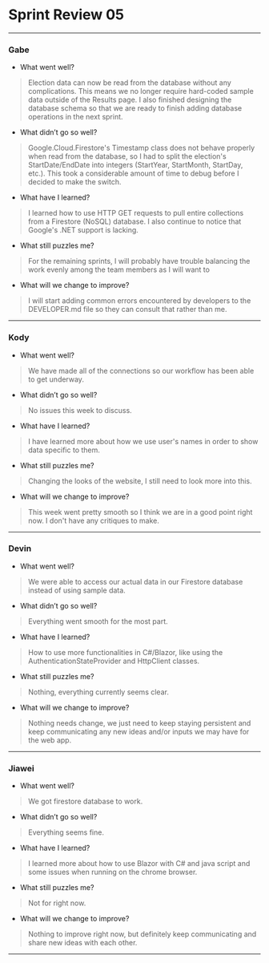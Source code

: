 # Sprint Review 05
---
### Gabe
- What went well?
> Election data can now be read from the database without any complications. This means we no longer require hard-coded sample data outside of the Results page. I also finished designing the database schema so that we are ready to finish adding database operations in the next sprint.
- What didn’t go so well?
> Google.Cloud.Firestore's Timestamp class does not behave properly when read from the database, so I had to split the election's StartDate/EndDate into integers (StartYear, StartMonth, StartDay, etc.). This took a considerable amount of time to debug before I decided to make the switch.
- What have I learned?
> I learned how to use HTTP GET requests to pull entire collections from a Firestore (NoSQL) database. I also continue to notice that Google's .NET support is lacking.
- What still puzzles me?
> For the remaining sprints, I will probably have trouble balancing the work evenly among the team members as I will want to
- What will we change to improve?
> I will start adding common errors encountered by developers to the DEVELOPER.md file so they can consult that rather than me.
---
### Kody
- What went well?
> We have made all of the connections so our workflow has been able to get underway.
- What didn’t go so well?
> No issues this week to discuss.
- What have I learned?
> I have learned more about how we use user's names in order to show data specific to them.
- What still puzzles me?
> Changing the looks of the website, I still need to look more into this.
- What will we change to improve?
> This week went pretty smooth so I think we are in a good point right now. I don't have any critiques to make.
---
### Devin
- What went well?
> We were able to access our actual data in our Firestore database instead of using sample data.
- What didn’t go so well?
> Everything went smooth for the most part.
- What have I learned?
> How to use more functionalities in C#/Blazor, like using the AuthenticationStateProvider and HttpClient classes.
- What still puzzles me?
> Nothing, everything currently seems clear.
- What will we change to improve?
> Nothing needs change, we just need to keep staying persistent and keep communicating any new ideas and/or inputs we may have for the web app.
---
### Jiawei
- What went well?
> We got firestore database to work.
- What didn’t go so well?
> Everything seems fine.
- What have I learned?
> I learned more about how to use Blazor with C# and java script and some issues when running on the chrome browser.
- What still puzzles me?
> Not for right now.
- What will we change to improve?
> Nothing to improve right now, but definitely keep communicating and share new ideas with each other.
---